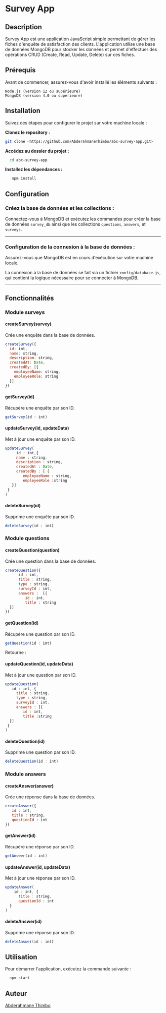 # Survey App

## Description

Survey App est une application JavaScript simple permettant de gérer les fiches d'enquête de satisfaction des clients. L'application utilise une base de données MongoDB pour stocker les données et permet d'effectuer des opérations CRUD (Create, Read, Update, Delete) sur ces fiches.

## Prérequis

Avant de commencer, assurez-vous d'avoir installé les éléments suivants :

    Node.js (version 12 ou supérieure)
    MongoDB (version 4.0 ou supérieure)

## Installation

Suivez ces étapes pour configurer le projet sur votre machine locale :

**Clonez le repository :**

```bash
git clone <https://github.com/AbderahmaneThimbo/abc-survey-app.git>
```

**Accédez au dossier du projet :**

```bash
  cd abc-survey-app
```

**Installez les dépendances :**

```bash
   npm install
```
## Configuration 

### **Créez la base de données et les collections :**

Connectez-vous à MongoDB et exécutez les commandes pour créer la base de données `survey_db` ainsi que les collections `questions`, `answers`, et `surveys`.

---

### **Configuration de la connexion à la base de données :**

Assurez-vous que MongoDB est en cours d'exécution sur votre machine locale.

La connexion à la base de données se fait via un fichier `config/database.js`, qui contient la logique nécessaire pour se connecter à MongoDB.

---

## Fonctionnalités

### Module **surveys**


#### **createSurvey(survey)**

Crée une enquête dans la base de données.

```javascript
createSurvey({ 
  id: int, 
  name: string, 
  description: string,  
  createdAt: Date, 
  createdBy: [{ 
    employeeName: string, 
    employeeRole: string 
  }] 
})
````

#### **getSurvey(id)**


Récupère une enquête par son ID.
```javascript
getSurvey(id : int)
````

#### **updateSurvey(id, updateData)**

Met à jour une enquête par son ID.

```javascript
updateSurvey(
     id : int,{
     name : string,
     description : string, 
     createdAt : Date,
     createdBy : [ {
        employeeName : string, 
        employeeRole :string
   }]
 }
)
````

#### **deleteSurvey(id)**

Supprime une enquête par son ID.

```javascript
deleteSurvey(id : int)
````


### Module **questions**

#### **createQuestion(question)**

Crée une question dans la base de données.

```javascript
createQuestion({
      id : int,
      title : string,
      type : string,  
      surveyId : int, 
      answers :  [{
         id : int, 
         title : string
  }]
})
````

#### **getQuestion(id)**

Récupère une question par son ID.

```javascript
getQuestion(id : int)
````
Retourne :


#### **updateQuestion(id, updateData)**

Met à jour une question par son ID.
```javascript
updateQuestion(
   id : int, {
     title : string, 
     type : string,  
     surveyId : int, 
     answers : [{
        id : int, 
        title :string
  }]
 }
)
````

#### **deleteQuestion(id)**

Supprime une question par son ID.
```javascript
deleteQuestion(id : int)
````


### Module **answers**

#### **createAnswer(answer)**

Crée une réponse dans la base de données.
```javascript
createAnswer({
   id : int, 
   title : string, 
   questionId : int
})
````

#### **getAnswer(id)**

Récupère une réponse par son ID.
```javascript
getAnswer(id : int)
````

#### **updateAnswer(id, updateData)**

Met à jour une réponse par son ID.
```javascript
updateAnswer(
    id : int, {
      title : string,
      questionId : int
  }
)
````

#### **deleteAnswer(id)**

Supprime une réponse par son ID.
```javascript
deleteAnswer(id : int)
````



## Utilisation

Pour démarrer l'application, exécutez la commande suivante :

```bash
  npm start
```
## Auteur

[Abderahmane Thimbo](https://github.com/AbderahmaneThimbo)

